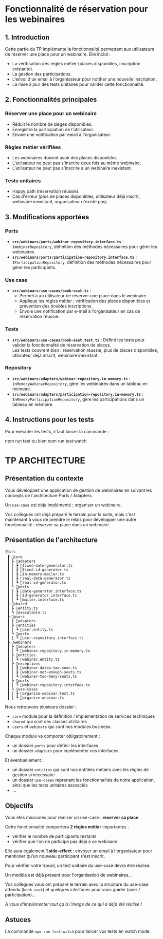 # Fonctionnalité de réservation pour les webinaires

## 1. Introduction 

Cette partie du TP implémente la fonctionnalité permettant aux utilisateurs de réserver une place pour un webinaire. Elle inclut :

- La vérification des règles métier (places disponibles, inscription existante).
- La gestion des participations.
- L'envoi d'un email à l'organisateur pour notifier une nouvelle inscription.
- La mise à jour des tests unitaires pour valider cette fonctionnalité.

## 2. Fonctionnalités principales

### Réserver une place pour un webinaire
- Réduit le nombre de sièges disponibles.
- Enregistre la participation de l'utilisateur.
- Envoie une notification par email à l'organisateur.

### Règles métier vérifiées
- Les webinaires doivent avoir des places disponibles.
- L'utilisateur ne peut pas s'inscrire deux fois au même webinaire.
- L'utilisateur ne peut pas s'inscrire à un webinaire inexistant.

### Tests unitaires
- Happy path (réservation réussie).
- Cas d'erreur (plus de places disponibles, utilisateur déjà inscrit, webinaire inexistant, organisateur n'existe pas).

## 3. Modifications apportées 

### Ports

- **`src/webinars/ports/webinar-repository.interface.ts`** : `IWebinarRepository`, définition des méthodes nécessaires pour gérer les webinaires.
- **`src/webinars/ports/participation-repository.interface.ts`** : `IParticipationRepository`, définition des méthodes nécessaires pour gérer les participants.

### Use case 

- **`src/webinars/use-cases/book-seat.ts`** :
  - Permet à un utilisateur de réserver une place dans le webinaire.
  - Applique les règles métier : vérification des places disponibles et prévention des doubles inscriptions.
  - Envoie une notification par e-mail à l'organisateur en cas de réservation réussie.

### Tests 	

- **`src/webinars/use-cases/book-seat.test.ts`** : Définit les tests pour valider la fonctionnalité de réservation de places.  
  Les tests couvrent bien : réservation réussie, plus de places disponibles, utilisateur déjà inscrit, webinaire inexistant.

### Repository 

- **`src/webinars/adapters/webinar-repository.in-memory.ts`** : `InMemoryWebinarRepository`, gère les webinaires dans un tableau en mémoire.
- **`src/webinars/adapters/participation-repository.in-memory.ts`** : `InMemoryParticipationRepository`, gère les participations dans un tableau en mémoire.

## 4. Instructions pour les tests 

Pour exécuter les tests, il faut lancer la commande : 

npm run test ou bien npm run test:watch

# TP ARCHITECTURE

## Présentation du contexte

Vous développez une application de gestion de webinaires en suivant les concepts de l'architecture Ports / Adapters.

Un `use-case` est déjà implémenté : organiser un webinaire.

Vos collègues ont déjà préparé le terrain pour la suite, mais c'est maintenant à vous de prendre le relais pour développer une autre fonctionnalité : réserver sa place dans un webinaire.

## Présentation de l'architecture

```
📦src
 ┣ 📂core
 ┃ ┣ 📂adapters
 ┃ ┃ ┣ 📜fixed-date-generator.ts
 ┃ ┃ ┣ 📜fixed-id-generator.ts
 ┃ ┃ ┣ 📜in-memory-mailer.ts
 ┃ ┃ ┣ 📜real-date-generator.ts
 ┃ ┃ ┗ 📜real-id-generator.ts
 ┃ ┗ 📂ports
 ┃ ┃ ┣ 📜date-generator.interface.ts
 ┃ ┃ ┣ 📜id-generator.interface.ts
 ┃ ┃ ┗ 📜mailer.interface.ts
 ┣ 📂shared
 ┃ ┣ 📜entity.ts
 ┃ ┗ 📜executable.ts
 ┣ 📂users
 ┃ ┣ 📂adapters
 ┃ ┣ 📂entities
 ┃ ┃ ┗ 📜user.entity.ts
 ┃ ┗ 📂ports
 ┃ ┃ ┗ 📜user-repository.interface.ts
 ┣ 📂webinars
 ┃ ┣ 📂adapters
 ┃ ┃ ┗ 📜webinar-repository.in-memory.ts
 ┃ ┣ 📂entities
 ┃ ┃ ┗ 📜webinar.entity.ts
 ┃ ┣ 📂exceptions
 ┃ ┃ ┣ 📜webinar-dates-too-soon.ts
 ┃ ┃ ┣ 📜webinar-not-enough-seats.ts
 ┃ ┃ ┗ 📜webinar-too-many-seats.ts
 ┃ ┣ 📂ports
 ┃ ┃ ┗ 📜webinar-repository.interface.ts
 ┃ ┗ 📂use-cases
 ┃ ┃ ┣ 📜organize-webinar.test.ts
 ┃ ┃ ┗ 📜organize-webinar.ts
```

Nous retrouvons plusieurs dossier :

- `core` module pour la définition / implémentation de services techniques
- `shared` qui sont des classes utilitaires
- `users` et `webinars` qui sont nos modules business.

Chaque module va comporter obligatoirement :

- un dossier `ports` pour définir les interfaces
- un dossier `adapters` pour implémenter ces interfaces

Et éventuellement :

- un dossier `entities` qui sont nos entitées métiers avec les règles de gestion si nécessaire
- un dossier `use-cases` reprenant les fonctionnalités de notre application, ainsi que les tests unitaires assosciés
- ...

## Objectifs

Vous êtes missionés pour réaliser un use-case : **réserver sa place**.

Cette fonctionnalité comportera **2 règles métier** importantes :

- vérifier le nombre de participants restants
- vérifier que l'on ne participe pas déjà à ce webinaire

Elle aura également **1 side-effect** : envoyer un email à l'organisateur pour mentioner qu'un nouveau participant s'est inscrit.

Pour vérifier votre travail, un test unitaire du use-case devra être réalisé.

Un modèle est déjà présent pour l'organisation de webinaires...

Vos collègues vous ont préparé le terrain avec la structure du use-case attendu (`book-seat`) et quelques interfaces pour vous guider (user / participation)...

_À vous d'implémenter tout ça à l'image de ce qui a déjà été réalisé !_

## Astuces

La commande `npm run test:watch` pour lancer vos tests en watch mode.
